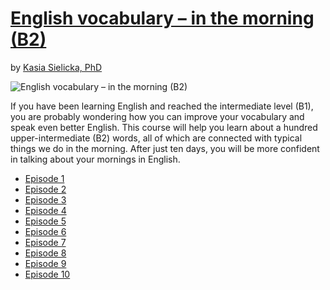 # [English vocabulary – in the morning (B2)](http://gohighbrow.com/portfolio/english-vocabulary-in-the-morning-b2/)

by [Kasia Sielicka, PhD](http://gohighbrow.com/team/kasia-sielicka-phd/)

![English vocabulary – in the morning (B2)](http://gohighbrow.com/wp-content/uploads/2017/01/Languages_English-vocabulary-%E2%80%93-in-the-morning-1024x384.png)

If you have been learning English and reached the intermediate level (B1), you are probably wondering how you can improve your vocabulary and speak even better English. This course will help you learn about a hundred upper-intermediate (B2) words, all of which are connected with typical things we do in the morning. After just ten days, you will be more confident in talking about your mornings in English.

- [Episode 1]()
- [Episode 2]()
- [Episode 3]()
- [Episode 4]()
- [Episode 5]()
- [Episode 6]()
- [Episode 7]()
- [Episode 8]()
- [Episode 9]()
- [Episode 10]()
